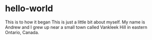 # hello-world
This is to how it began
This is just a little bit about myself. My name is Andrew and I grew up near a small town called Vankleek Hill in eastern Ontario, Canada.
